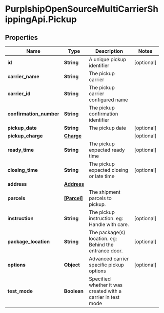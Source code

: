# PurplshipOpenSourceMultiCarrierShippingApi.Pickup

## Properties
Name | Type | Description | Notes
------------ | ------------- | ------------- | -------------
**id** | **String** | A unique pickup identifier | [optional] 
**carrier_name** | **String** | The pickup carrier | 
**carrier_id** | **String** | The pickup carrier configured name | 
**confirmation_number** | **String** | The pickup confirmation identifier | 
**pickup_date** | **String** | The pickup date | [optional] 
**pickup_charge** | [**Charge**](Charge.md) |  | [optional] 
**ready_time** | **String** | The pickup expected ready time | [optional] 
**closing_time** | **String** | The pickup expected closing or late time | [optional] 
**address** | [**Address**](Address.md) |  | 
**parcels** | [**[Parcel]**](Parcel.md) | The shipment parcels to pickup. | 
**instruction** | **String** |  The pickup instruction.  eg: Handle with care.  | [optional] 
**package_location** | **String** |  The package(s) location.  eg: Behind the entrance door.  | [optional] 
**options** | **Object** | Advanced carrier specific pickup options | [optional] 
**test_mode** | **Boolean** | Specified whether it was created with a carrier in test mode | 

